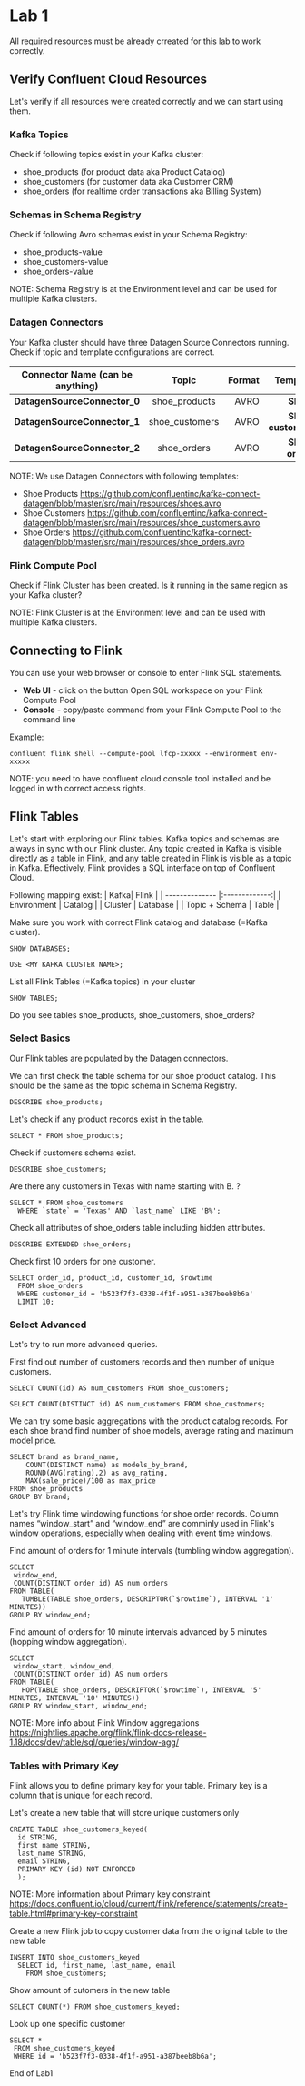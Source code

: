 # Lab 1

All required resources must be already crreated for this lab to work correctly.

## Verify Confluent Cloud Resources
Let's verify if all resources were created correctly and we can start using them.

### Kafka Topics
Check if following topics exist in your Kafka cluster:
 * shoe_products (for product data aka Product Catalog)
 * shoe_customers (for customer data aka Customer CRM)
 * shoe_orders (for realtime order transactions aka Billing System)

### Schemas in Schema Registry
Check if following Avro schemas exist in your Schema Registry:
 * shoe_products-value
 * shoe_customers-value
 * shoe_orders-value

NOTE: Schema Registry is at the Environment level and can be used for multiple Kafka clusters.

### Datagen Connectors
Your Kafka cluster should have three Datagen Source Connectors running. Check if topic and template configurations are correct.

| Connector Name (can be anything)| Topic      | Format | Template            | 
| --------------------------- |:-------------:| -----:|----------------------:|
| **DatagenSourceConnector_0**| shoe_products  | AVRO   | **Shoes**           | 
| **DatagenSourceConnector_1**| shoe_customers | AVRO   | **Shoes customers** | 
| **DatagenSourceConnector_2**| shoe_orders    | AVRO   | **Shoes orders**    | 

NOTE: We use Datagen Connectors with following templates:
  * Shoe Products https://github.com/confluentinc/kafka-connect-datagen/blob/master/src/main/resources/shoes.avro
  * Shoe Customers https://github.com/confluentinc/kafka-connect-datagen/blob/master/src/main/resources/shoe_customers.avro
  * Shoe Orders https://github.com/confluentinc/kafka-connect-datagen/blob/master/src/main/resources/shoe_orders.avro

### Flink Compute Pool

Check if Flink Cluster has been created. Is it running in the same region as your Kafka cluster?

NOTE: Flink Cluster is at the Environment level and can be used with multiple Kafka clusters.

## Connecting to Flink 
You can use your web browser or console to enter Flink SQL statements.
  * **Web UI** - click on the button Open SQL workspace on your Flink Compute Pool
  * **Console** - copy/paste command from your Flink Compute Pool to the command line

Example:
```
confluent flink shell --compute-pool lfcp-xxxxx --environment env-xxxxx
```

NOTE: you need to have confluent cloud console tool installed and be logged in with correct access rights.

## Flink Tables
Let's start with exploring our Flink tables.
Kafka topics and schemas are always in sync with our Flink cluster. Any topic created in Kafka is visible directly as a table in Flink, and any table created in Flink is visible as a topic in Kafka. Effectively, Flink provides a SQL interface on top of Confluent Cloud.

Following mapping exist:
| Kafka| Flink      | 
| -------------- |:-------------:|
| Environment  | Catalog   | 
| Cluster | Database   |
| Topic + Schema | Table   |

Make sure you work with correct Flink catalog and database (=Kafka cluster).
```
SHOW DATABASES;
```
```
USE <MY KAFKA CLUSTER NAME>;
```
List all Flink Tables (=Kafka topics) in your cluster
```
SHOW TABLES;
```
Do you see tables shoe_products, shoe_customers, shoe_orders?

### Select Basics
Our Flink tables are populated by the Datagen connectors.

We can first check the table schema for our shoe product catalog. This should be the same as the topic schema in Schema Registry.
```
DESCRIBE shoe_products;
```

Let's check if any product records exist in the table.
```
SELECT * FROM shoe_products;
```

Check if customers schema exist. 
```
DESCRIBE shoe_customers;
```

Are there any customers in Texas with name starting with B. ?
```
SELECT * FROM shoe_customers
  WHERE `state` = 'Texas' AND `last_name` LIKE 'B%';
```

Check all attributes of shoe_orders table including hidden attributes.
```
DESCRIBE EXTENDED shoe_orders;
```

Check first 10 orders for one customer.
```
SELECT order_id, product_id, customer_id, $rowtime
  FROM shoe_orders
  WHERE customer_id = 'b523f7f3-0338-4f1f-a951-a387beeb8b6a'
  LIMIT 10;
```

### Select Advanced
Let's try to run more advanced queries.

First find out number of customers records and then number of unique customers.
```
SELECT COUNT(id) AS num_customers FROM shoe_customers;
```
```
SELECT COUNT(DISTINCT id) AS num_customers FROM shoe_customers;
```

We can try some basic aggregations with the product catalog records.
For each shoe brand find number of shoe models, average rating and maximum model price. 
```
SELECT brand as brand_name, 
    COUNT(DISTINCT name) as models_by_brand, 
    ROUND(AVG(rating),2) as avg_rating,
    MAX(sale_price)/100 as max_price
FROM shoe_products
GROUP BY brand;
```

Let's try Flink time windowing functions for shoe order records.
Column names “window_start” and “window_end” are comminly used in Flink's window operations, especially when dealing with event time windows.

Find amount of orders for 1 minute intervals (tumbling window aggregation).
```
SELECT
 window_end,
 COUNT(DISTINCT order_id) AS num_orders
FROM TABLE(
   TUMBLE(TABLE shoe_orders, DESCRIPTOR(`$rowtime`), INTERVAL '1' MINUTES))
GROUP BY window_end;
```

Find amount of orders for 10 minute intervals advanced by 5 minutes (hopping window aggregation).
```
SELECT
 window_start, window_end,
 COUNT(DISTINCT order_id) AS num_orders
FROM TABLE(
   HOP(TABLE shoe_orders, DESCRIPTOR(`$rowtime`), INTERVAL '5' MINUTES, INTERVAL '10' MINUTES))
GROUP BY window_start, window_end;
```

NOTE: More info about Flink Window aggregations https://nightlies.apache.org/flink/flink-docs-release-1.18/docs/dev/table/sql/queries/window-agg/

### Tables with Primary Key 

Flink allows you to define primary key for your table. Primary key is a column that is unique for each record.

Let's create a new table that will store unique customers only
```
CREATE TABLE shoe_customers_keyed(
  id STRING,
  first_name STRING,
  last_name STRING,
  email STRING,
  PRIMARY KEY (id) NOT ENFORCED
  );
```

NOTE: More information about Primary key constraint https://docs.confluent.io/cloud/current/flink/reference/statements/create-table.html#primary-key-constraint

Create a new Flink job to copy customer data from the original table to the new table
```
INSERT INTO shoe_customers_keyed
  SELECT id, first_name, last_name, email
    FROM shoe_customers;
```

Show amount of cutomers in the new table
```
SELECT COUNT(*) FROM shoe_customers_keyed;
```

Look up one specific customer
```
SELECT * 
 FROM shoe_customers_keyed  
 WHERE id = 'b523f7f3-0338-4f1f-a951-a387beeb8b6a';
```

End of Lab1
